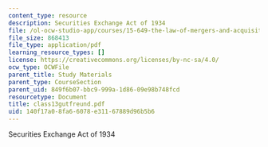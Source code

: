 ```yaml
---
content_type: resource
description: Securities Exchange Act of 1934
file: /ol-ocw-studio-app/courses/15-649-the-law-of-mergers-and-acquisitions-spring-2003/140f17a08fa66078e31167889d96b5b6_class13gutfreund.pdf
file_size: 868413
file_type: application/pdf
learning_resource_types: []
license: https://creativecommons.org/licenses/by-nc-sa/4.0/
ocw_type: OCWFile
parent_title: Study Materials
parent_type: CourseSection
parent_uid: 849f6b07-bbc9-999a-1d86-09e98b748fcd
resourcetype: Document
title: class13gutfreund.pdf
uid: 140f17a0-8fa6-6078-e311-67889d96b5b6
---
```

Securities Exchange Act of 1934